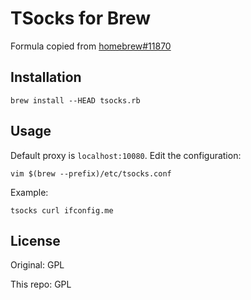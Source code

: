 # TSocks for Brew

Formula copied from [homebrew#11870](https://github.com/Homebrew/homebrew/issues/11870)

## Installation

```
brew install --HEAD tsocks.rb
```

## Usage

Default proxy is `localhost:10080`.
Edit the configuration:

```
vim $(brew --prefix)/etc/tsocks.conf
```

Example:

```
tsocks curl ifconfig.me
```

## License

Original: GPL

This repo: GPL

